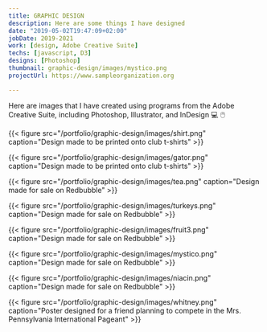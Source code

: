 ```yaml
---
title: GRAPHIC DESIGN
description: Here are some things I have designed
date: "2019-05-02T19:47:09+02:00"
jobDate: 2019-2021
work: [design, Adobe Creative Suite]
techs: [javascript, D3]
designs: [Photoshop]
thumbnail: graphic-design/images/mystico.png
projectUrl: https://www.sampleorganization.org

---
```


Here are images that I have created using programs from the Adobe Creative Suite, including Photoshop, Illustrator, and InDesign :computer: :computer_mouse:

{{< figure src="/portfolio/graphic-design/images/shirt.png"
caption="Design made to be printed onto club t-shirts" >}}

{{< figure src="/portfolio/graphic-design/images/gator.png"
caption="Design made to be printed onto club t-shirts" >}}

{{< figure src="/portfolio/graphic-design/images/tea.png"
caption="Design made for sale on Redbubble" >}}

{{< figure src="/portfolio/graphic-design/images/turkeys.png"
caption="Design made for sale on Redbubble" >}}

{{< figure src="/portfolio/graphic-design/images/fruit3.png"
caption="Design made for sale on Redbubble" >}}

{{< figure src="/portfolio/graphic-design/images/mystico.png"
caption="Design made for sale on Redbubble" >}}

{{< figure src="/portfolio/graphic-design/images/niacin.png"
caption="Design made for sale on Redbubble" >}}

{{< figure src="/portfolio/graphic-design/images/whitney.png"
caption="Poster designed for a friend planning to compete in the Mrs. Pennsylvania International Pageant" >}}

